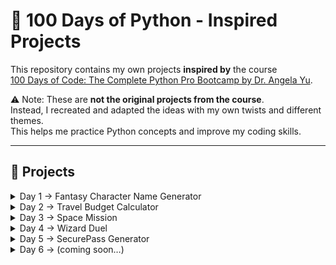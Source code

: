# 🐍 100 Days of Python - Inspired Projects

This repository contains my own projects **inspired by** the course  
[100 Days of Code: The Complete Python Pro Bootcamp by Dr. Angela Yu](https://www.udemy.com/course/100-days-of-code/).

⚠️ Note: These are **not the original projects from the course**.  
Instead, I recreated and adapted the ideas with my own twists and different themes.  
This helps me practice Python concepts and improve my coding skills.

---

## 📌 Projects

<details>
  <summary>Day 1 → Fantasy Character Name Generator</summary>
<br>

**Description:**  
Generate magical names for fantasy creatures by combining an element/color and a creature.

**How it works:**

- User inputs a magical creature (e.g., dragon, elf, unicorn).
- User inputs an element or color (e.g., fire, ice, silver).
- Program combines them with capitalization to create a character name.

**Example output:**  
Your fantasy character name could be: Silver Dragon

---

</details>

<details>
  <summary>Day 2 → Travel Budget Calculator</summary>
<br>

**Description:**  
Calculate a daily budget for a trip while saving a percentage for extras.

**How it works:**

- User inputs total budget, number of travel days, and percentage to save.
- Program calculates daily budget:
  daily_budget = (budget * (1 - savings_percent / 100)) / days

**Example output:**  
You can spend $42.50 per day for your trip!

---

</details>

<details>
  <summary>Day 3 → Space Mission</summary>
<br>

**Description:**  
Text-based adventure where you explore a mysterious planet and try to return safely.

**How it works:**

- User makes decisions step by step (`land` or `orbit`, `explore` or `stay`, `crater` or `hill`).
- Choices affect the outcome: success or game over.

**Example output:**  
Inside the cave, you find two paths. Do you go to the ‘crater’ or the ‘hill’? crater
You discover alien technology and safely return to your ship! You Win!

---

</details>

<details>
  <summary>Day 4 → Wizard Duel</summary>
<br>

**Description:**  
An element-based duel game where you battle the computer using Fire 🔥, Water 🌊, and Earth 🌍.

**Rules:**

- Fire burns Earth → Fire wins
- Earth absorbs Water → Earth wins
- Water extinguishes Fire → Water wins

**How it works:**

- User chooses an element (0 → Fire, 1 → Water, 2 → Earth).
- Computer randomly chooses an element.
- Game determines the winner according to the rules.

**Example output:**  
You chose Fire:
[ASCII FIRE ART]

Computer chose Earth:
[ASCII EARTH ART]

You win the duel! ✨

---

</details>

<details>
  <summary>Day 5 → SecurePass Generator</summary>
<br>

**Description:**  
A simple password generator that creates secure passwords based on user preferences, including length, uppercase letters, numbers, and symbols. The program also evaluates the generated password's strength (Easy, Medium, Strong) based on the types of characters used.

**How it works:**

- User inputs the desired password length.
- User chooses whether to include uppercase letters, numbers, and symbols.
- The program builds a character set based on these choices.
- A random password is generated from the selected characters.
- Password strength is determined:
  - Only lowercase letters → Easy
  - Lowercase + one other type (uppercase, numbers, or symbols) → Medium
  - Lowercase + two or more other types → Strong
- Optionally, the user can generate a second version by shuffling the original password.

**Example output:**  
Welcome to the SecurePass Generator!

How long should your password be? 12  
Include uppercase letters? (y/n) y  
Include numbers? (y/n) y  
Include symbols? (y/n) y  

Your secure password is: Ab4$kP9!qLm2  
Password strength: Strong

Generate a second shuffled version? (y/n): y  
Shuffled version: L2$q9bAm4!Pk

---

</details>

<details>
  <summary>Day 6 → (coming soon…)</summary>
<br>

Details coming soon! Stay tuned.

</details>